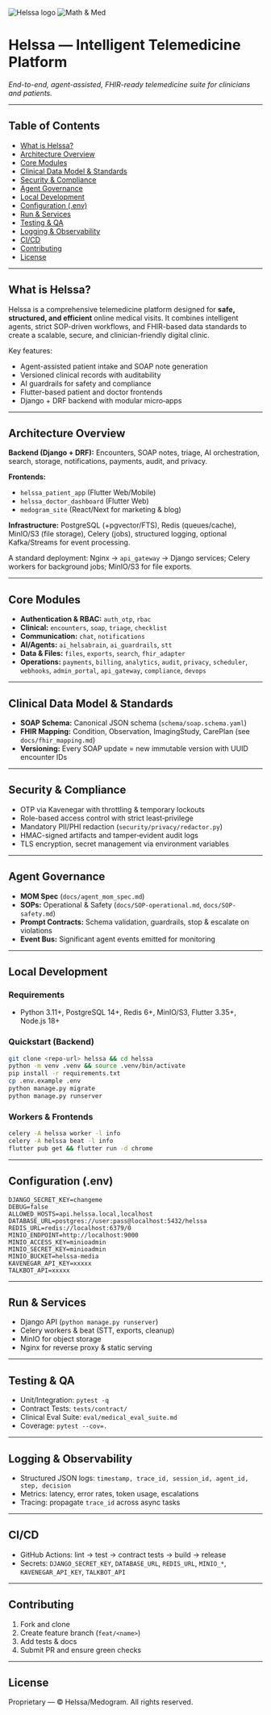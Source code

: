 ![Helssa logo](images/logo.png)                             ![Math & Med](images/mm.png)

# Helssa — Intelligent Telemedicine Platform

*End-to-end, agent-assisted, FHIR-ready telemedicine suite for clinicians and patients.*

---

## Table of Contents

- [What is Helssa?](#what-is-helssa)
- [Architecture Overview](#architecture-overview)
- [Core Modules](#core-modules)
- [Clinical Data Model & Standards](#clinical-data-model--standards)
- [Security & Compliance](#security--compliance)
- [Agent Governance](#agent-governance)
- [Local Development](#local-development)
- [Configuration (.env)](#configuration-env)
- [Run & Services](#run--services)
- [Testing & QA](#testing--qa)
- [Logging & Observability](#logging--observability)
- [CI/CD](#cicd)
- [Contributing](#contributing)
- [License](#license)

---

## What is Helssa?

Helssa is a comprehensive telemedicine platform designed for **safe, structured, and efficient** online medical visits. It combines intelligent agents, strict SOP-driven workflows, and FHIR-based data standards to create a scalable, secure, and clinician-friendly digital clinic.

Key features:

- Agent-assisted patient intake and SOAP note generation
- Versioned clinical records with auditability
- AI guardrails for safety and compliance
- Flutter-based patient and doctor frontends
- Django + DRF backend with modular micro‑apps

---

## Architecture Overview

**Backend (Django + DRF):** Encounters, SOAP notes, triage, AI orchestration, search, storage, notifications, payments, audit, and privacy.

**Frontends:**

- `helssa_patient_app` (Flutter Web/Mobile)
- `helssa_doctor_dashboard` (Flutter Web)
- `medogram_site` (React/Next for marketing & blog)

**Infrastructure:** PostgreSQL (+pgvector/FTS), Redis (queues/cache), MinIO/S3 (file storage), Celery (jobs), structured logging, optional Kafka/Streams for event processing.

A standard deployment: Nginx → `api_gateway` → Django services; Celery workers for background jobs; MinIO/S3 for file exports.

---

## Core Modules

- **Authentication & RBAC:** `auth_otp`, `rbac`
- **Clinical:** `encounters`, `soap`, `triage`, `checklist`
- **Communication:** `chat`, `notifications`
- **AI/Agents:** `ai_helsabrain`, `ai_guardrails`, `stt`
- **Data & Files:** `files`, `exports`, `search`, `fhir_adapter`
- **Operations:** `payments`, `billing`, `analytics`, `audit`, `privacy`, `scheduler`, `webhooks`, `admin_portal`, `api_gateway`, `compliance`, `devops`

---

## Clinical Data Model & Standards

- **SOAP Schema:** Canonical JSON schema (`schema/soap.schema.yaml`)
- **FHIR Mapping:** Condition, Observation, ImagingStudy, CarePlan (see `docs/fhir_mapping.md`)
- **Versioning:** Every SOAP update = new immutable version with UUID encounter IDs

---

## Security & Compliance

- OTP via Kavenegar with throttling & temporary lockouts
- Role-based access control with strict least‑privilege
- Mandatory PII/PHI redaction (`security/privacy/redactor.py`)
- HMAC-signed artifacts and tamper‑evident audit logs
- TLS encryption, secret management via environment variables

---

## Agent Governance

- **MOM Spec** (`docs/agent_mom_spec.md`)
- **SOPs:** Operational & Safety (`docs/SOP-operational.md`, `docs/SOP-safety.md`)
- **Prompt Contracts:** Schema validation, guardrails, stop & escalate on violations
- **Event Bus:** Significant agent events emitted for monitoring

---

## Local Development

### Requirements

- Python 3.11+, PostgreSQL 14+, Redis 6+, MinIO/S3, Flutter 3.35+, Node.js 18+

### Quickstart (Backend)

```bash
git clone <repo-url> helssa && cd helssa
python -m venv .venv && source .venv/bin/activate
pip install -r requirements.txt
cp .env.example .env
python manage.py migrate
python manage.py runserver
```

### Workers & Frontends

```bash
celery -A helssa worker -l info
celery -A helssa beat -l info
flutter pub get && flutter run -d chrome
```

---

## Configuration (.env)

```dotenv
DJANGO_SECRET_KEY=changeme
DEBUG=false
ALLOWED_HOSTS=api.helssa.local,localhost
DATABASE_URL=postgres://user:pass@localhost:5432/helssa
REDIS_URL=redis://localhost:6379/0
MINIO_ENDPOINT=http://localhost:9000
MINIO_ACCESS_KEY=minioadmin
MINIO_SECRET_KEY=minioadmin
MINIO_BUCKET=helssa-media
KAVENEGAR_API_KEY=xxxxx
TALKBOT_API=xxxxx
```

---

## Run & Services

- Django API (`python manage.py runserver`)
- Celery workers & beat (STT, exports, cleanup)
- MinIO for object storage
- Nginx for reverse proxy & static serving

---

## Testing & QA

- Unit/Integration: `pytest -q`
- Contract Tests: `tests/contract/`
- Clinical Eval Suite: `eval/medical_eval_suite.md`
- Coverage: `pytest --cov=.`

---

## Logging & Observability

- Structured JSON logs: `timestamp, trace_id, session_id, agent_id, step, decision`
- Metrics: latency, error rates, token usage, escalations
- Tracing: propagate `trace_id` across async tasks

---

## CI/CD

- GitHub Actions: lint → test → contract tests → build → release
- Secrets: `DJANGO_SECRET_KEY`, `DATABASE_URL`, `REDIS_URL`, `MINIO_*`, `KAVENEGAR_API_KEY`, `TALKBOT_API`

---

## Contributing

1. Fork and clone
2. Create feature branch (`feat/<name>`)
3. Add tests & docs
4. Submit PR and ensure green checks

---

## License

Proprietary — © Helssa/Medogram. All rights reserved.

